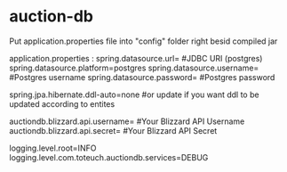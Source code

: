 # auction-db

Put application.properties file into "config" folder right besid compiled jar

application.properties :
spring.datasource.url=                                             #JDBC URI (postgres)
spring.datasource.platform=postgres
spring.datasource.username=                                        #Postgres username
spring.datasource.password=                                        #Postgres password

spring.jpa.hibernate.ddl-auto=none                                 #or update if you want ddl to be updated according to entites

auctiondb.blizzard.api.username=                                   #Your Blizzard API Username
auctiondb.blizzard.api.secret=                                     #Your Blizzard API Secret

logging.level.root=INFO
logging.level.com.toteuch.auctiondb.services=DEBUG

